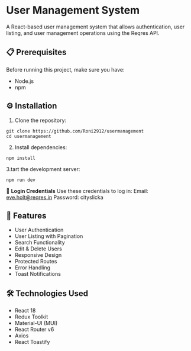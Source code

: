# User Management System

A React-based user management system that allows authentication, user listing, and user management operations using the Reqres API.

## 📋 Prerequisites

Before running this project, make sure you have:
- Node.js 
- npm 

## ⚙️ Installation

1. Clone the repository:
```
git clone https://github.com/Roni2912/usermanagement
cd usermanagement
```

2. Install dependencies:
```
npm install
```

3.tart the development server:
```
npm run dev
```

🔑 **Login Credentials**
Use these credentials to log in:
Email: eve.holt@reqres.in
Password: cityslicka

## 🚀 Features

- User Authentication
- User Listing with Pagination
- Search Functionality
- Edit & Delete Users
- Responsive Design
- Protected Routes
- Error Handling
- Toast Notifications

## 🛠️ Technologies Used

- React 18
- Redux Toolkit
- Material-UI (MUI)
- React Router v6
- Axios
- React Toastify
